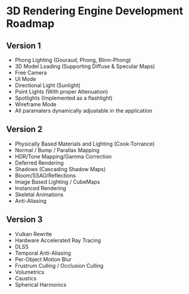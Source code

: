# 3D Rendering Engine Development Roadmap

## Version 1
- Phong Lighting (Gouraud, Phong, Blinn-Phong)
- 3D Model Loading (Supporting Diffuse & Specular Maps)
- Free Camera
- UI Mode
- Directional Light (Sunlight)
- Point Lights (With proper Attenuation)
- Spotlights (Implemented as a flashlight)
- Wireframe Mode
- All paramaters dynamically adjustable in the application

## Version 2
- Physically Based Materials and Lighting (Cook-Torrance)
- Normal / Bump / Parallax Mapping
- HDR/Tone Mapping/Gamma Correction
- Deferred Rendering
- Shadows (Cascading Shadow Maps)
- Bloom/SSAO/Reflections
- Image Based Lighting / CubeMaps
- Instanced Rendering
- Skeletal Animations
- Anti-Aliasing

## Version 3
- Vulkan Rewrite
- Hardware Accelerated Ray Tracing
- DLSS
- Temporal Anti-Aliasing
- Per-Object Motion Blur
- Frustrum Culling / Occlusion Culling
- Volumetrics
- Caustics
- Spherical Harmonics